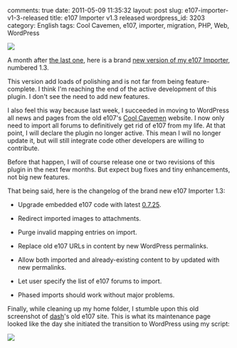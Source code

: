comments: true
date: 2011-05-09 11:35:32
layout: post
slug: e107-importer-v1-3-released
title: e107 Importer v1.3 released
wordpress_id: 3203
category: English
tags: Cool Cavemen, e107, importer, migration, PHP, Web, WordPress

![](/static/uploads/2011/05/e107-importer-v1-3-option-panel.png)

A month after [the last one](http://kevin.deldycke.com/2011/04/e107-importer-1-2-enhanced-bbcode-parser/), here is a brand [new version of my e107 Importer](http://wordpress.org/extend/plugins/e107-importer/), numbered 1.3.

This version add loads of polishing and is not far from being feature-complete. I think I'm reaching the end of the active development of this plugin. I don't see the need to add new features.

I also feel this way because last week, I succeeded in moving to WordPress all news and pages from the old e107's [Cool Cavemen](http://coolcavemen.com) website. I now only need to import all forums to definitively get rid of e107 from my life. At that point, I will declare the plugin no longer active. This mean I will no longer update it, but will still integrate code other developers are willing to contribute.

Before that happen, I will of course release one or two revisions of this plugin in the next few months. But expect bug fixes and tiny enhancements, not big new features.

That being said, here is the changelog of the brand new e107 Importer 1.3:

  * Upgrade embedded e107 code with latest [0.7.25](http://e107.org/news.php?item.880).

  * Redirect imported images to attachments.

  * Purge invalid mapping entries on import.

  * Replace old e107 URLs in content by new WordPress permalinks.

  * Allow both imported and already-existing content to by updated with new permalinks.

  * Let user specify the list of e107 forums to import.

  * Phased imports should work without major problems.

Finally, while cleaning up my home folder, I stumble upon this old screenshot of [dash](http://kevin.deldycke.com/2008/01/e107-to-wordpress-migration-v09-plug-in-released/comment-page-1/#comment-3300)'s old e107 site. This is what its maintenance page looked like the day she initiated the transition to WordPress using my script:

![](/static/uploads/2008/01/film-fanatix-com-maintenance-page.png)

